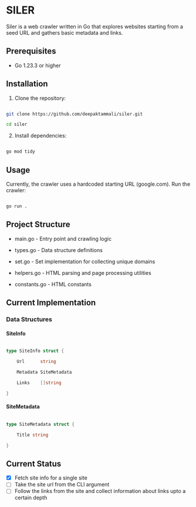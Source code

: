 # SILER

Siler is a web crawler written in Go that explores websites starting from a seed URL and gathers basic metadata and links.


## Prerequisites

- Go 1.23.3 or higher


## Installation

1. Clone the repository:

```bash

git clone https://github.com/deepaktammali/siler.git

cd siler

```

2. Install dependencies:

```bash

go mod tidy

```

## Usage

Currently, the crawler uses a hardcoded starting URL (google.com). Run the crawler:

```bash

go run .

```

## Project Structure

- main.go - Entry point and crawling logic

- types.go - Data structure definitions

- set.go - Set implementation for collecting unique domains

- helpers.go - HTML parsing and page processing utilities

- constants.go - HTML constants



## Current Implementation

### Data Structures

#### SiteInfo

```go

type SiteInfo struct {

    Url      string

    Metadata SiteMetadata

    Links    []string

}

```

#### SiteMetadata

```go

type SiteMetadata struct {

    Title string

}

```

## Current Status

- [x] Fetch site info for a single site
- [ ] Take the site url from the CLI argument
- [ ] Follow the links from the site and collect information about links upto a certain depth
